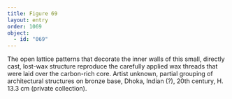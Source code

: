 ```yaml
---
title: Figure 69
layout: entry
order: 1069
object:
  - id: "069"
---
```


The open lattice patterns that decorate the inner walls of this small, directly cast, lost-wax structure reproduce the carefully applied wax threads that were laid over the carbon-rich core. Artist unknown, partial grouping of architectural structures on bronze base, Dhoka, Indian (?), 20th century, H. 13.3 cm (private collection).
